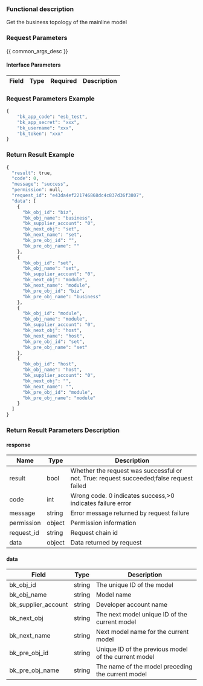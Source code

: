 ### Functional description

Get the business topology of the mainline model

### Request Parameters

{{ common_args_desc }}

#### Interface Parameters

| Field      | Type      | Required   | Description      |
|-----------|------------|--------|------------|

### Request Parameters Example

```python
{
    "bk_app_code": "esb_test",
    "bk_app_secret": "xxx",
    "bk_username": "xxx",
    "bk_token": "xxx"
}
```

### Return Result Example

```python
{
  "result": true,
  "code": 0,
  "message": "success",
  "permission": null,
  "request_id": "e43da4ef221746868dc4c837d36f3807",
  "data": [
    {
      "bk_obj_id": "biz",
      "bk_obj_name": "business",
      "bk_supplier_account": "0",
      "bk_next_obj": "set",
      "bk_next_name": "set",
      "bk_pre_obj_id": "",
      "bk_pre_obj_name": ""
    },
    {
      "bk_obj_id": "set",
      "bk_obj_name": "set",
      "bk_supplier_account": "0",
      "bk_next_obj": "module",
      "bk_next_name": "module",
      "bk_pre_obj_id": "biz",
      "bk_pre_obj_name": "business"
    },
    {
      "bk_obj_id": "module",
      "bk_obj_name": "module",
      "bk_supplier_account": "0",
      "bk_next_obj": "host",
      "bk_next_name": "host",
      "bk_pre_obj_id": "set",
      "bk_pre_obj_name": "set"
    },
    {
      "bk_obj_id": "host",
      "bk_obj_name": "host",
      "bk_supplier_account": "0",
      "bk_next_obj": "",
      "bk_next_name": "",
      "bk_pre_obj_id": "module",
      "bk_pre_obj_name": "module"
    }
  ]
}
```

### Return Result Parameters Description

#### response

| Name    | Type   | Description                                    |
| ------- | ------ | ------------------------------------- |
| result  | bool   | Whether the request was successful or not. True: request succeeded;false request failed|
| code    |  int    | Wrong code. 0 indicates success,>0 indicates failure error    |
| message | string |Error message returned by request failure                    |
| permission    |  object |Permission information    |
| request_id    |  string |Request chain id    |
| data    |  object |Data returned by request                           |

#### data
| Field      | Type      | Description      |
|-----------|------------|------------|
|bk_obj_id | string |The unique ID of the model|
|bk_obj_name | string |Model name|
|bk_supplier_account | string |Developer account name|
|bk_next_obj | string |The next model unique ID of the current model|
|bk_next_name | string |Next model name for the current model|
|bk_pre_obj_id | string |Unique ID of the previous model of the current model|
|bk_pre_obj_name | string |The name of the model preceding the current model|
